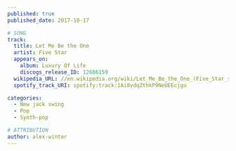 ```yaml
---
published: true
published_date: 2017-10-17

# SONG
track:
  title: Let Me Be the One
  artist: Five Star
  appears_on:
    album: Luxury Of Life
    discogs_release_ID: 12686159
  wikipedia_URL: //en.wikipedia.org/wiki/Let_Me_Be_the_One_(Five_Star_song)
  spotify_track_URI: spotify:track:1Ai0vdqZthkP9NeUEEcjgu

categories:
  - New jack swing
  - Pop
  - Synth-pop

# ATTRIBUTION
author: alex-winter
---
```

